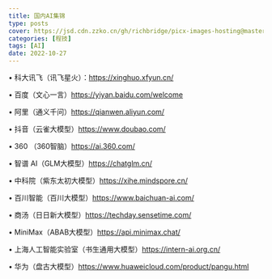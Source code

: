 ```yaml
---
title: 国内AI集锦
type: posts
cover: https://jsd.cdn.zzko.cn/gh/richbridge/picx-images-hosting@master/thumbnail/audit.avif
categories: [程技]
tags: [AI]
date: 2022-10-27
---
```

• 科大讯飞（讯飞星火）：https://xinghuo.xfyun.cn/

• 百度（文心一言）https://yiyan.baidu.com/welcome

• 阿里（通义千问）https://qianwen.aliyun.com/

• 抖音（云雀大模型）https://www.doubao.com/

• 360 （360智脑）https://ai.360.com/

• 智谱 AI（GLM大模型）https://chatglm.cn/

• 中科院（紫东太初大模型）https://xihe.mindspore.cn/

• 百川智能（百川大模型）https://www.baichuan-ai.com/

• 商汤（日日新大模型）https://techday.sensetime.com/

• MiniMax（ABAB大模型）https://api.minimax.chat/

• 上海人工智能实验室（书生通用大模型）https://intern-ai.org.cn/

• 华为（盘古大模型）https://www.huaweicloud.com/product/pangu.html

